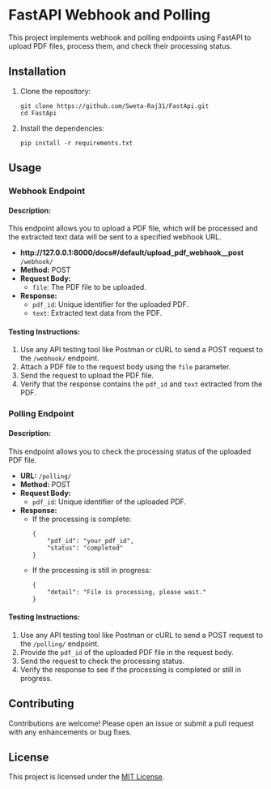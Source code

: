<h1>FastAPI Webhook and Polling</h1>

<p>This project implements webhook and polling endpoints using FastAPI to upload PDF files, process them, and check their processing status.</p>

<h2>Installation</h2>

<ol>
  <li>Clone the repository:
    <pre><code>git clone https://github.com/Sweta-Raj31/FastApi.git
cd FastApi
</code></pre></li>
  <li>Install the dependencies:
    <pre><code>pip install -r requirements.txt
</code></pre></li>
</ol>

<h2>Usage</h2>

<h3>Webhook Endpoint</h3>

<h4>Description:</h4>

<p>This endpoint allows you to upload a PDF file, which will be processed and the extracted text data will be sent to a specified webhook URL.</p>

<ul>
  <li><strong>http://127.0.0.1:8000/docs#/default/upload_pdf_webhook__post</strong> <code>/webhook/</code></li>
  <li><strong>Method:</strong> POST</li>
  <li><strong>Request Body:</strong>
    <ul>
      <li><code>file</code>: The PDF file to be uploaded.</li>
    </ul>
  </li>
  <li><strong>Response:</strong>
    <ul>
      <li><code>pdf_id</code>: Unique identifier for the uploaded PDF.</li>
      <li><code>text</code>: Extracted text data from the PDF.</li>
    </ul>
  </li>
</ul>

<h4>Testing Instructions:</h4>

<ol>
  <li>Use any API testing tool like Postman or cURL to send a POST request to the <code>/webhook/</code> endpoint.</li>
  <li>Attach a PDF file to the request body using the <code>file</code> parameter.</li>
  <li>Send the request to upload the PDF file.</li>
  <li>Verify that the response contains the <code>pdf_id</code> and <code>text</code> extracted from the PDF.</li>
</ol>

<h3>Polling Endpoint</h3>

<h4>Description:</h4>

<p>This endpoint allows you to check the processing status of the uploaded PDF file.</p>

<ul>
  <li><strong>URL:</strong> <code>/polling/</code></li>
  <li><strong>Method:</strong> POST</li>
  <li><strong>Request Body:</strong>
    <ul>
      <li><code>pdf_id</code>: Unique identifier of the uploaded PDF.</li>
    </ul>
  </li>
  <li><strong>Response:</strong>
    <ul>
      <li>If the processing is complete:
        <pre><code>{
    "pdf_id": "your_pdf_id",
    "status": "completed"
}
</code></pre></li>
      <li>If the processing is still in progress:
        <pre><code>{
    "detail": "File is processing, please wait."
}
</code></pre></li>
    </ul>
  </li>
</ul>

<h4>Testing Instructions:</h4>

<ol>
  <li>Use any API testing tool like Postman or cURL to send a POST request to the <code>/polling/</code> endpoint.</li>
  <li>Provide the <code>pdf_id</code> of the uploaded PDF file in the request body.</li>
  <li>Send the request to check the processing status.</li>
  <li>Verify the response to see if the processing is completed or still in progress.</li>
</ol>

<h2>Contributing</h2>

<p>Contributions are welcome! Please open an issue or submit a pull request with any enhancements or bug fixes.</p>

<h2>License</h2>

<p>This project is licensed under the <a href="LICENSE">MIT License</a>.</p>

